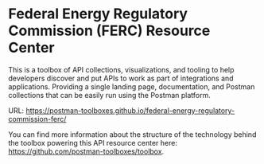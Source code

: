 # Federal Energy Regulatory Commission (FERC) Resource Center
This is a toolbox of API collections, visualizations, and tooling to help developers discover and put APIs to work as part of integrations and applications. Providing a single landing page, documentation, and Postman collections that can be easily run using the Postman platform.

URL: https://postman-toolboxes.github.io/federal-energy-regulatory-commission-ferc/

You can find more information about the structure of the technology behind the toolbox powering this API resource center here: https://github.com/postman-toolboxes/toolbox.
